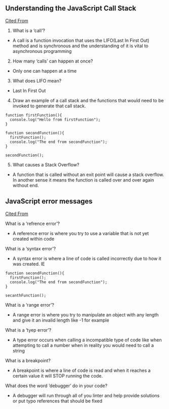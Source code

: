 ## Understanding the JavaScript Call Stack
[Cited From](https://www.freecodecamp.org/news/understanding-the-javascript-call-stack-861e41ae61d4)

1. What is a ‘call’?
- A call is a function invocation that uses the LIFO(Last In First Out) method and is synchronous and the understanding of it is vital to asynchronous programming 

2. How many ‘calls’ can happen at once?
- Only one can happen at a time

3. What does LIFO mean?
- Last In First Out

4. Draw an example of a call stack and the functions that would need to be invoked to generate that call stack.
```
function firstFunction(){
  console.log("Hello from firstFunction");
}

function secondFunction(){
  firstFunction();
  console.log("The end from secondFunction");
}

secondFunction();
```

5. What causes a Stack Overflow?
- A function that is called without an exit point will cause a stack overflow. In another sense it means the function is called over and over again without end.

## JavaScript error messages
[Cited From](https://codeburst.io/javascript-error-messages-debugging-d23f84f0ae7c)

What is a ‘refrence error’?
- A reference error is where you try to use a variable that is not yet created within code

What is a ‘syntax error’?
- A syntax error is where a line of code is called incorrectly due to how it was created.
IE
```
function secondFunction(){
  firstFunction();
  console.log("The end from secondFunction");
}

secanthFunction();
```

What is a ‘range error’?
- A range error is where you try to manipulate an object with any length and give it an invalid length like -1 for example

What is a ‘tyep error’?
- A type error occurs when calling a incompatible type of code like when attempting to call a number when in reality you would need to call a string

What is a breakpoint?
- A breakpoint is where a line of code is read and when it reaches a certain value it will STOP running the code.

What does the word ‘debugger’ do in your code?
- A debugger will run through all of you linter and help provide solutions or put typo references that should be fixed

